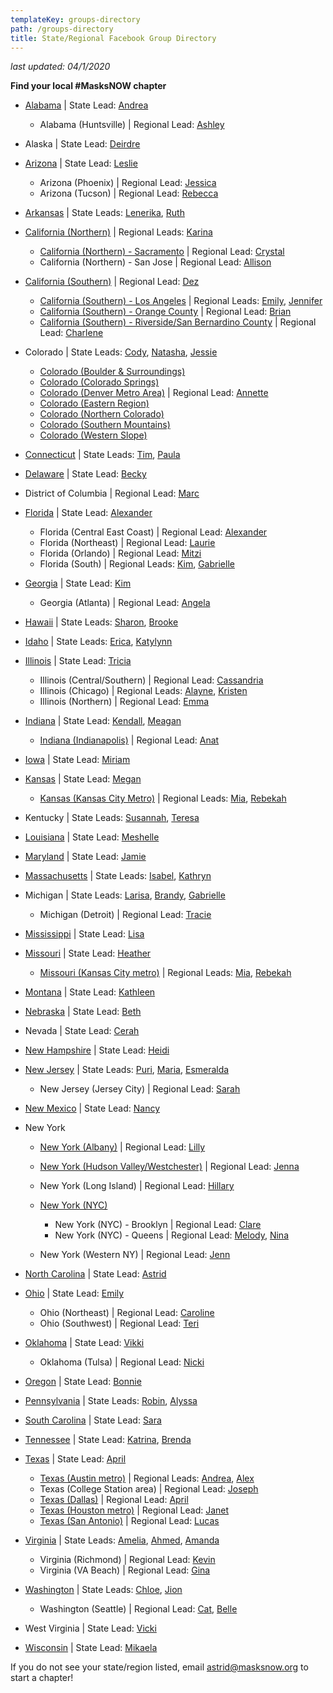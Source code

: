 ```yaml
---
templateKey: groups-directory
path: /groups-directory
title: State/Regional Facebook Group Directory
---
```

*last updated: 04/1/2020*

**Find your local #MasksNOW chapter**

* [Alabama](https://www.facebook.com/groups/1264062603796986/) | State Lead: [Andrea](mailto:Andrea@masksnow.org)

  * Alabama (Huntsville) | Regional Lead: [Ashley](mailto:ashley.e.mcclellan@gmail.com)
* Alaska | State Lead: [Deirdre](mailto:covaldeirdre@gmail.com)
* [Arizona](https://www.facebook.com/groups/812064599302071/) | State Lead: [Leslie](mailto:azhardt@yahoo.com)

  * Arizona (Phoenix) | Regional Lead: [Jessica](mailto:spooniesewing@gmail.com)
  * Arizona (Tucson) | Regional Lead: [Rebecca](mailto:rebecca.mirsky@gmail.com)
* [Arkansas](https://www.facebook.com/groups/271568103838759/) | State Leads: [Lenerika](mailto:lenerika@masksnow.org), [Ruth](mailto:aunt.ruth@yahoo.com)
* [California (Northern)](https://www.facebook.com/groups/M3California/) | Regional Leads: [Karina](mailto:karina@masksnow.org)

  * [California (Northern) - Sacramento](https://www.facebook.com/groups/1506768662816030/?hc_location=group) | Regional Lead: [Crystal](mailto:CrystalCA@masksnow.org)
  * California (Northern) - San Jose | Regional Lead: [Allison](mailto:Allison4photos@gmail.com)
* [California (Southern)](https://facebook.com/groups/MasksNOWSoCal) | Regional Lead: [Dez](mailto:Deztroamphetamine@gmail.com)

  * [California (Southern) - Los Angeles](https://www.facebook.com/groups/MasksNOWLACA) | Regional Leads: [Emily](mailto:Emily@emiicreations.com), [Jennifer](mailto:JaMinzey@gmail.com)
  * [California (Southern) - Orange County](https://www.facebook.com/groups/MasksNOWOC) | Regional Lead: [Brian](mailto:nguyenbrian202@gmail.com)
  * [California (Southern) - Riverside/San Bernardino County](https://www.facebook.com/groups/MasksNOWRSSB) | Regional Lead: [Charlene](mailto:CharleneCA@masksnow.org)
* Colorado | State Leads: [Cody](mailto:CodyCO@masksnow.org), [Natasha](mailto:Natasha.rigg@gmail.com), [Jessie](mailto:jessie.moench@gmail.com)

  * [Colorado (Boulder & Surroundings)](https://www.facebook.com/groups/MasksNowCOBoulder/)
  * [Colorado (Colorado Springs)](https://www.facebook.com/groups/MasksNowCOColoradoSprings/)
  * [Colorado (Denver Metro Area)](https://www.facebook.com/groups/MasksNowCODenver/) | Regional Lead: [Annette](mailto:ahallfm@comcast.net)
  * [Colorado (Eastern Region)](https://www.facebook.com/groups/MasksNowCOEastern/)
  * [Colorado (Northern Colorado)](https://www.facebook.com/groups/MasksNowCONorthernCO/)
  * [Colorado (Southern Mountains)](https://www.facebook.com/groups/MasksNowCOSouthernMountains/)
  * [Colorado (Western Slope)](https://www.facebook.com/groups/MasksNowCOWesternSlope/)
* [Connecticut](https://www.facebook.com/groups/202833717668875/announcements/) | State Leads: [Tim](mailto:tim@masksnow.org), [Paula](mailto:pcunns9@gmail.com)
* [Delaware](https://www.facebook.com/groups/528584211387614/) | State Lead: [Becky](mailto:becky.urbanek@gmail.com)
* District of Columbia | Regional Lead: [Marc](mailto:marcgervaisDC@masksnow.org)
* [Florida](https://www.facebook.com/groups/529216341303278/) | State Lead: [Alexander](mailto:AlexanderFL@masksnow.org)

  * Florida (Central East Coast) | Regional Lead: [Alexander](mailto:alexander.benishek@gmail.com)
  * Florida (Northeast) | Regional Lead: [Laurie](mailto:LaurieFL@masksnow.org)
  * Florida (Orlando) | Regional Lead: [Mitzi](mailto:MitziFL@masksnow.org)
  * Florida (South) | Regional Leads: [Kim](mailto:KimSFL@masksnow.org), [Gabrielle](mailto:connellf.gabrielle@gmail.com)
* [Georgia](https://www.facebook.com/groups/205091274056531/) | State Lead: [Kim](mailto:kmhinzeGA@masksnow.org)

  * Georgia (Atlanta) | Regional Lead: [Angela](mailto:atrettenero@gmail.com)
* [Hawaii](https://www.facebook.com/Masks-NOW-Hawaii-104565304527634/) | State Leads: [Sharon](mailto:sharon.garcia.doyle@gmail.com), [Brooke](mailto:m3oahu@gmail.com)
* [Idaho](https://www.facebook.com/IdahoSTEMAC/) | State Leads: [Erica](mailto:Erica.Compton@stem.idaho.gov), [Katylynn](mailto:katylynn813@gmail.com)
* [Illinois](https://www.facebook.com/groups/635692137272813/?ref=br_rs) | State Lead: [Tricia](mailto:tballad@gmail.com)

  * Illinois (Central/Southern) | Regional Lead: [Cassandria](mailto:cassandria@pm.me)
  * Illinois (Chicago) | Regional Leads: [Alayne](mailto:alayne.cairns@gmail.com), [Kristen](mailto:jettkristenm@gmail.com)
  * Illinois (Northern) | Regional Lead: [Emma](mailto:ebd313@gmail.com)
* [Indiana](https://www.facebook.com/groups/2514385812107639/) | State Lead: [Kendall](mailto:kendallpritsch14@gmail.com), [Meagan](mailto:meaganrioux@gmail.com)

  * [Indiana (Indianapolis)](https://www.facebook.com/groups/205021414131420/about/) | Regional Lead: [Anat](mailto:anatpbs@gmail.com)
* [Iowa](https://www.facebook.com/groups/522131565386198/) | State Lead: [Miriam](mailto:MimHoffmanIA@masksnow.org)
* [Kansas](https://www.facebook.com/groups/521675518530089/) | State Lead: [Megan](mailto:megan.kansas@masksnow.org)

  * [Kansas (Kansas City Metro)](https://www.facebook.com/groups/515249406050591/) | Regional Leads: [Mia](mailto:Miarichardson@masksnow.org), [Rebekah](mailto:rebekahbuckner@yahoo.com)
* Kentucky | State Leads: [Susannah](mailto:susannah.stitzer@gmail.com), [Teresa](mailto:iamtbeck@gmail.com)
* [Louisiana](https://www.facebook.com/groups/2271963943110602/?ref=share) | State Lead: [Meshelle](mailto:mshlljnsn@yahoo.com)
* [Maryland](https://www.facebook.com/groups/520641302223494/) | State Lead: [Jamie](mailto:masksnowmaryland@gmail.com)
* [Massachusetts](https://www.facebook.com/groups/2620127964977639/) | State Leads: [Isabel](mailto:isabel_hessler@emerson.edu), [Kathryn](mailto:kathryn_smith3@emerson.edu)
* Michigan | State Leads: [Larisa](mailto:larisabreton@icloud.com), [Brandy](mailto:bshumaker27@yahoo.com), [Gabrielle](mailto:gabriellebreton16@gmail.com)

  * Michigan (Detroit) | Regional Lead: [Tracie](mailto:traciemi@masksnow.org)
* [Mississippi](https://www.facebook.com/groups/554045278817832/) | State Lead: [Lisa](mailto:LisaMS@masksnow.org)
* [Missouri](https://www.facebook.com/groups/693560934789022/about/) | State Lead: [Heather](mailto:hrippetoe@masksnow.org)

  * [Missouri (Kansas City metro)](https://www.facebook.com/groups/515249406050591/) | Regional Leads: [Mia](mailto:Miarichardson@masksnow.org), [Rebekah](mailto:rebekahbuckner@yahoo.com)
* [Montana](https://www.facebook.com/groups/3055128074518037) | State Lead: [Kathleen](mailto:kaa.burke@gmail.com)
* [Nebraska](https://www.facebook.com/groups/238497197292741/) | State Lead: [Beth](mailto:bethbackora@masksnow.org)
* Nevada | State Lead: [Cerah](mailto:cerah.ames@yahoo.com)
* [New Hampshire](https://www.facebook.com/groups/NHMasksNOW/) | State Lead: [Heidi](mailto:heidi.batchelder@verani.com)
* [New Jersey](https://www.facebook.com/groups/555083938540005/about/) | State Leads: [Puri](mailto:ppandya93@gmail.com), [Maria](mailto:Mariaypuerta@gmail.com), [Esmeralda](mailto:esmes.bored@gmail.com)

  * New Jersey (Jersey City) | Regional Lead: [Sarah](mailto:sgoodman314@gmail.com)
* [New Mexico](https://www.facebook.com/groups/540954669882771/) | State Lead: [Nancy](mailto:NancyNM@masksnow.org)
* New York

  * [New York (Albany)](https://m.facebook.com/groups/226283908614592?group_view_referrer=profile_browser) | Regional Lead: [Lilly](mailto:lillytalmage@gmail.com)
  * [New York (Hudson Valley/Westchester)](https://www.facebook.com/groups/masksnownyhudsonvalleywestchester) | Regional Lead: [Jenna](mailto:jennaadamek@masksnow.org)
  * New York (Long Island) | Regional Lead: [Hillary](mailto:hillary.babalola@stonybrook.edu)
  * [New York (NYC)](https://www.facebook.com/groups/1496625130494194/)

    * New York (NYC) - Brooklyn | Regional Lead: [Clare](mailto:clare.kutsko@gmail.com)
    * New York (NYC) - Queens | Regional Lead: [Melody](mailto:song.melody@gmail.com), [Nina](mailto:ninaboe@gmail.com)
  * New York (Western NY) | Regional Lead: [Jenn](mailto:jenn.guia@gmail.com)
* [North Carolina](https://www.facebook.com/groups/148578513144519/) | State Lead: [Astrid](mailto:astrid@masksnow.org)
* [Ohio](https://www.facebook.com/groups/masksnowohio) | State Lead: [Emily](mailto:Emily@masksnow.org)

  * Ohio (Northeast) | Regional Lead: [Caroline](mailto:cdriscoll1014@gmail.com)
  * Ohio (Southwest) | Regional Lead: [Teri](mailto:TeriOH@masksnow.org)
* [Oklahoma](https://www.facebook.com/groups/1303618046515044/) | State Lead: [Vikki](mailto:vikki.penix@masksnow.org)

  * Oklahoma (Tulsa) | Regional Lead: [Nicki](mailto:nickiwoodartist@gmail.com)
* [Oregon](https://www.facebook.com/groups/2591309841146113) | State Lead: [Bonnie](mailto:zooathome@gmail.com)
* [Pennsylvania](https://www.facebook.com/groups/masksnowPennsylvania) | State Leads: [Robin](mailto:RobinLuchko@masksnow.org), [Alyssa](mailto:kershawa@gmail.com)
* [South Carolina](https://www.facebook.com/groups/561045871433689/) | State Lead: [Sara](mailto:masksnowsc@gmail.com)
* [Tennessee](https://www.facebook.com/groups/2616245711987301/) | State Lead: [Katrina](mailto:khenderson@gmail.com), [Brenda](mailto:brenda.a.gadd@gmail.com)
* [Texas](https://www.facebook.com/groups/MasksNowTexas/) | State Lead: [April](mailto:april_pierce@outlook.com)

  * [Texas (Austin metro)](https://www.facebook.com/groups/mllionmaskmaydayTX/) | Regional Leads: [Andrea](mailto:AndreaATX@masksnow.org), [Alex](mailto:aewoodhouse@gmail.com)
  * Texas (College Station area) | Regional Lead: [Joseph](mailto:josephwebster.exe@gmail.com)
  * [Texas (Dallas)](https://www.facebook.com/groups/MasksNowDallasTX/) | Regional Lead: [April](mailto:april_pierce@outlook.com)
  * [Texas (Houston metro)](https://www.facebook.com/groups/597450300982941/) | Regional Lead: [Janet](mailto:gatormom04@hotmail.com)
  * [Texas (San Antonio)](https://www.facebook.com/groups/MasksNowSanAntonioTexas/) | Regional Lead: [Lucas](mailto:lsevedge@gmail.com)
* [Virginia](https://www.facebook.com/groups/860457351144099/) | State Leads: [Amelia](mailto:favere@gmail.com), [Ahmed](mailto:ahmed.elzamzami.17@cnu.edu), [Amanda](mailto:amandamsunde@gmail.com)

  * Virginia (Richmond) | Regional Lead: [Kevin](mailto:email@kevinblythe.com)
  * Virginia (VA Beach) | Regional Lead: [Gina](mailto:gina.cooper.gc@gmail.com)
* [Washington](https://www.facebook.com/groups/206024387398453/) | State Leads: [Chloe](mailto:ChloeBoland@gmail.com), [Jion](mailto:ajionkim@uw.edu)

  * Washington (Seattle) | Regional Lead: [Cat](mailto:catfelts@masksnow.org), [Belle](mailto:bellengo@uw.edu)
* West Virginia | State Lead: [Vicki](mailto:vicky.harrington@gmail.com)
* [Wisconsin](https://www.facebook.com/groups/213996063170541/) | State Lead: [Mikaela](mailto:mikaela.becker@gmail.com)

If you do not see your state/region listed, email [astrid@masksnow.org](mailto:astrid@masksnow.org) to start a chapter!